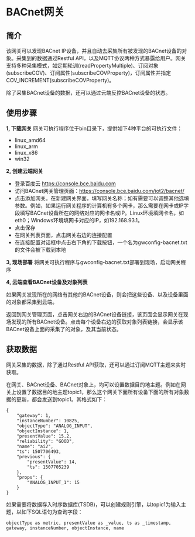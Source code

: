 # BACnet网关

简介
----

该网关可以发现BACnet IP设备，并且自动去采集所有被发现的BACnet设备的对象。采集到的数据通过Restful API，以及MQTT协议两种方式暴露给用户。网关支持多种采集模式，如定期轮训(readPropertyMultiple)、订阅对象(subscribeCOV)、订阅属性(subscribeCOVProperty)，订阅属性并指定COV_INCREMENT(subscribeCOVProperty)。

除了采集BACnet设备的数据，还可以通过云端反控BACnet设备的状态。

使用步骤
--------

**1, 下载网关**
 网关可执行程序位于bin目录下，提供如下4种平台的可执行文件：
* linux_amd64
* linux_arm
* linux_x86
* win32

**2, 创建云端网关**
* 登录百度云 https://console.bce.baidu.com
* 访问BACnet网关管理页面：https://console.bce.baidu.com/iot2/bacnet/
* 点击添加网关。在新建网关界面，填写网关名称；如有需要可以调整其他选填参数。例如，如果运行网关程序的计算机有多个网卡，那么需要在网卡或IP字段填写BACnet设备所在的网络对应的网卡名或IP。Linux环境填网卡名，如eth0；Windows环境填网卡对应的IP，如192.168.93.1。
* 点击保存
* 在网关列表页面，点击网关右边的连接配置
* 在连接配置对话框中点击右下角的下载按钮，一个名为gwconfig-bacnet.txt的文件会被下载到本地

**3, 现场部署** 
将网关可执行程序与gwconfig-bacnet.txt部署到现场，启动网关程序

**4, 云端查看BACnet设备及对象列表**

如果网关发现所在的网络有其他的BACnet设备，则会把这些设备、以及设备里面的对象都采集到云端。

返回到网关管理页面，点击网关右边的BACnet设备链接，该页面会显示网关在现场发现的所有BACnet设备。点击每个设备右边的获取对象列表链接，会显示该BACnet设备上面的采集了的对象，及其当前状态。

获取数据
--------
网关采集的数据，除了通过Restful API获取，还可以通过订阅MQTT主题来实时获取。

在网关、BACnet设备、BACnet对象上，均可以设置数据目的地主题。例如在网关上设置了数据目的地主题topic1，那么这个网关下面所有设备下面的所有对象数据的更新，都会发送到topic1。其格式如下：
~~~~~~~~~
{
    "gateway": 1,
    "instanceNumber": 10825,
    "objectType": "ANALOG_INPUT",
    "objectInstance": 1,
    "presentValue": 15.2,
    "reliability": "GOOD",
    "name": "ai2",
    "ts": 1507706493,
    "previous": {
        "presentValue": 14,
        "ts": 1507705239
    },
    "props": {
        "ANALOG_INPUT_1": 15
    }
}
~~~~~~~~~
如果需要将数据存入时序数据库(TSDB)，可以创建规则引擎，以topic1为输入主题，以如下SQL语句为查询字段：
~~~~~~~~~
objectType as metric, presentValue as _value, ts as _timestamp, gateway, instanceNumber, objectInstance, name
~~~~~~~~~
